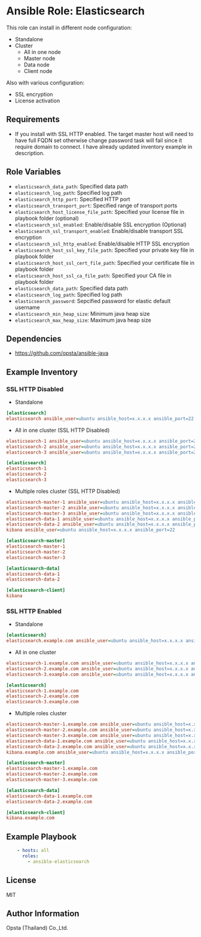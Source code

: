 # Ansible Role: Elasticsearch

This role can install in different node configuration:
- Standalone
- Cluster
  - All in one node
  - Master node
  - Data node
  - Client node

Also with various configuration:
- SSL encryption
- License activation

## Requirements

- If you install with SSL HTTP enabled. The target master host will need to have full FQDN set otherwise change password task will fail since it require domain to connect. I have already updated inventory example in description.

## Role Variables

- `elasticsearch_data_path`: Specified data path
- `elasticsearch_log_path`: Specified log path
- `elasticsearch_http_port`: Specified HTTP port
- `elasticsearch_transport_port`: Specified range of transport ports
- `elasticsearch_host_license_file_path`: Specified your license file in playbook folder (optional)
- `elasticsearch_ssl_enabled`: Enable/disable SSL encryption (Optional)
- `elasticsearch_ssl_transport_enabled`: Enable/disable transport SSL encryption
- `elasticsearch_ssl_http_enabled`: Enable/disable HTTP SSL encryption
- `elasticsearch_host_ssl_key_file_path`: Specified your private key file in playbook folder
- `elasticsearch_host_ssl_cert_file_path`: Specified your certificate file in playbook folder
- `elasticsearch_host_ssl_ca_file_path`: Specified your CA file in playbook folder
- `elasticsearch_data_path`: Specified data path
- `elasticsearch_log_path`: Specified log path
- `elasticsearch_password`: Sepcified password for elastic default username
- `elasticsearch_min_heap_size`: Minimum java heap size
- `elasticsearch_max_heap_size`: Maximum java heap size

## Dependencies

- https://github.com/opsta/ansible-java

## Example Inventory

### SSL HTTP Disabled

- Standalone
```ini
[elasticsearch]
elasticsearch ansible_user=ubuntu ansible_host=x.x.x.x ansible_port=22
```
- All in one cluster (SSL HTTP Disabled)
```ini
elasticsearch-1 ansible_user=ubuntu ansible_host=x.x.x.x ansible_port=22
elasticsearch-2 ansible_user=ubuntu ansible_host=x.x.x.x ansible_port=22
elasticsearch-3 ansible_user=ubuntu ansible_host=x.x.x.x ansible_port=22

[elasticsearch]
elasticsearch-1
elasticsearch-2
elasticsearch-3
```
- Multiple roles cluster (SSL HTTP Disabled)
```ini
elasticsearch-master-1 ansible_user=ubuntu ansible_host=x.x.x.x ansible_port=22
elasticsearch-master-2 ansible_user=ubuntu ansible_host=x.x.x.x ansible_port=22
elasticsearch-master-3 ansible_user=ubuntu ansible_host=x.x.x.x ansible_port=22
elasticsearch-data-1 ansible_user=ubuntu ansible_host=x.x.x.x ansible_port=22
elasticsearch-data-2 ansible_user=ubuntu ansible_host=x.x.x.x ansible_port=22
kibana ansible_user=ubuntu ansible_host=x.x.x.x ansible_port=22

[elasticsearch-master]
elasticsearch-master-1
elasticsearch-master-2
elasticsearch-master-3

[elasticsearch-data]
elasticsearch-data-1
elasticsearch-data-2

[elasticsearch-client]
kibana
```

### SSL HTTP Enabled

- Standalone
```ini
[elasticsearch]
elasticsearch.example.com ansible_user=ubuntu ansible_host=x.x.x.x ansible_port=22
```
- All in one cluster
```ini
elasticsearch-1.example.com ansible_user=ubuntu ansible_host=x.x.x.x ansible_port=22
elasticsearch-2.example.com ansible_user=ubuntu ansible_host=x.x.x.x ansible_port=22
elasticsearch-3.example.com ansible_user=ubuntu ansible_host=x.x.x.x ansible_port=22

[elasticsearch]
elasticsearch-1.example.com
elasticsearch-2.example.com
elasticsearch-3.example.com
```
- Multiple roles cluster
```ini
elasticsearch-master-1.example.com ansible_user=ubuntu ansible_host=x.x.x.x ansible_port=22
elasticsearch-master-2.example.com ansible_user=ubuntu ansible_host=x.x.x.x ansible_port=22
elasticsearch-master-3.example.com ansible_user=ubuntu ansible_host=x.x.x.x ansible_port=22
elasticsearch-data-1.example.com ansible_user=ubuntu ansible_host=x.x.x.x ansible_port=22
elasticsearch-data-2.example.com ansible_user=ubuntu ansible_host=x.x.x.x ansible_port=22
kibana.example.com ansible_user=ubuntu ansible_host=x.x.x.x ansible_port=22

[elasticsearch-master]
elasticsearch-master-1.example.com
elasticsearch-master-2.example.com
elasticsearch-master-3.example.com

[elasticsearch-data]
elasticsearch-data-1.example.com
elasticsearch-data-2.example.com

[elasticsearch-client]
kibana.example.com
```

## Example Playbook
```yaml
    - hosts: all
      roles:
        - ansible-elasticsearch
```

## License

MIT

## Author Information

Opsta (Thailand) Co.,Ltd.
